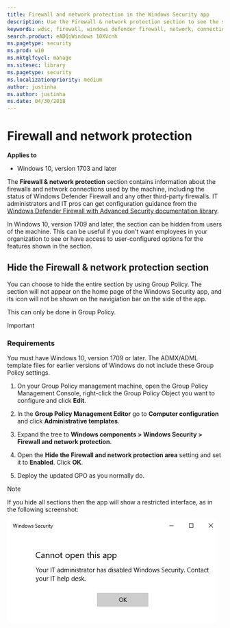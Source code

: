 ```yaml
---
title: Firewall and network protection in the Windows Security app
description: Use the Firewall & network protection section to see the status of and make changes to firewalls and network connections for the machine.
keywords: wdsc, firewall, windows defender firewall, network, connections, domain, private network, publish network, allow firewall, firewall rule, block firewall
search.product: eADQiWindows 10XVcnh
ms.pagetype: security
ms.prod: w10
ms.mktglfcycl: manage
ms.sitesec: library
ms.pagetype: security
ms.localizationpriority: medium
author: justinha
ms.author: justinha
ms.date: 04/30/2018
---
```



# Firewall and network protection

**Applies to**

- Windows 10, version 1703 and later


The **Firewall & network protection** section contains information about the firewalls and network connections used by the machine, including the status of Windows Defender Firewall and any other third-party firewalls. IT administrators and IT pros can get configuration guidance from the [Windows Defender Firewall with Advanced Security documentation library](../windows-firewall/windows-firewall-with-advanced-security.md).

In Windows 10, version 1709 and later, the section can be hidden from users of the machine. This can be useful if you don't want employees in your organization to see or have access to user-configured options for the features shown in the section.


## Hide the Firewall & network protection section

You can choose to hide the entire section by using Group Policy. The section will not appear on the home page of the Windows Security app, and its icon will not be shown on the navigiation bar on the side of the app.

This can only be done in Group Policy.

>[!IMPORTANT]
>### Requirements
>
>You must have Windows 10, version 1709 or later. The ADMX/ADML template files for earlier versions of Windows do not include these Group Policy settings. 

1.  On your Group Policy management machine, open the Group Policy Management Console, right-click the Group Policy Object you want to configure and click **Edit**.

3.  In the **Group Policy Management Editor** go to **Computer configuration** and click **Administrative templates**.

5.  Expand the tree to **Windows components > Windows Security > Firewall and network protection**.

6.  Open the **Hide the Firewall and network protection area** setting and set it to **Enabled**. Click **OK**.

7.  Deploy the updated GPO as you normally do. 

>[!NOTE]
>If you hide all sections then the app will show a restricted interface, as in the following screenshot:
>  
>![Windows Security app with all sections hidden by Group Policy](images/wdsc-all-hide.png)

